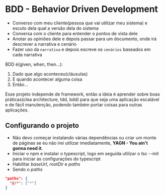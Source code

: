 # BDD - Behavior Driven Development

- Converso com meu cliente(pessoa que vai utilizar meu sistema) e escuto dela qual a versão dela do sistema
- Conversa com o cliente para entender o pontos de vista dele
- Anotar as opiniões dele e depois passar para um documento, onde irá descrever a narrativa e cenário
- Fazer uso da `narrativa` e depois escreve os `cenários` baseados em cada narrativa

BDD é(given, when, then...):
1. Dado que algo aconteceu(cláusulas)
2. E quando acontecer alguma coisa
3. Então...

Esse projeto independe de framework, então a ideia é aprender sobre boas práticas(clea architecture, tdd, bdd) para que seja uma aplicação escalável e de fácil manutenção, podendo também portar coisas para outras aplicações.

## Configurando o projeto
- Não devo começar instalando várias dependências ou criar um monte de páginas se eu não irei utilizar imediatamente, **YAGN - You ain't gonna need it**.
- Iniciar o npm e instalar o typescript, logo em seguida utilizar o tsc --init para iniciar as configurações do typescript
- Habilitar *baseUrl*, *rootDir* e *paths*
- Sendo o *paths*
```json
"paths": {
  "@/*": ["*"]
}
```